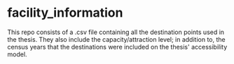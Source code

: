 # facility_information

This repo consists of a .csv file containing all the destination points used in the thesis. They also include the capacity/attraction level; in addition to, the census years that the destinations were included on the thesis' accessibility model.
